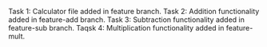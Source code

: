 Task 1: Calculator file added in feature branch.
Task 2: Addition functionality added in feature-add branch.
Task 3: Subtraction functionality added in feature-sub branch.
Taqsk 4: Multiplication functionality added in feature-mult.
